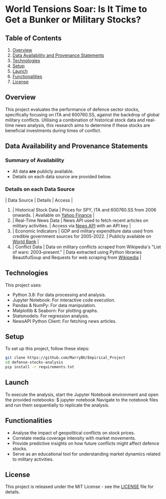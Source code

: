 # World Tensions Soar: Is It Time to Get a Bunker or Military Stocks?

## Table of Contents
1. [Overview](#overview)
2. [Data Availability and Provenance Statements](#data-availability-and-provenance-statements)
3. [Technologies](#technologies)
4. [Setup](#setup)
5. [Launch](#launch)
6. [Functionalities](#functionalities)
7. [License](#license)

## Overview
This project evaluates the performance of defence sector stocks, specifically focusing on ITA and 600760.SS, against the backdrop of global military conflicts. Utilising a combination of historical stock data and real-time news analysis, this research aims to determine if these stocks are beneficial investments during times of conflict.

## Data Availability and Provenance Statements
### Summary of Availability
- All data **are** publicly available.
- Details on each data source are provided below.

### Details on each Data Source
| Data Source | Details | Access |
1. | Historical Stock Data | Prices for SPY,  ITA and 600760.SS from 2006 onwards. | Available on [Yahoo Finance](https://finance.yahoo.com) |
2. | Real-Time News Data | News API used to fetch recent articles on military activities. | Access via [News API](https://newsapi.org) with an API key |
3. | Economic Indicators | GDP and military expenditure data used from credible government sources for 2005-2022. | Publicly available on [World Bank](https://data.worldbank.org) |
4. | Conflict Data | Data on military conflicts scraped from Wikipedia's "List of wars: 2003–present." | Data extracted using Python libraries BeautifulSoup and Requests for web scraping from [Wikipedia](https://en.wikipedia.org/wiki/List_of_wars:_2003–present) |

## Technologies
This project uses:
- Python 3.8: For data processing and analysis.
- Jupyter Notebook: For interactive code execution.
- Pandas & NumPy: For data manipulation.
- Matplotlib & Seaborn: For plotting graphs.
- Statsmodels: For regression analysis.
- NewsAPI Python Client: For fetching news articles.

## Setup
To set up this project, follow these steps:
```bash
git clone https://github.com/MarryBU/Empirical_Project
cd defense-stocks-analysis
pip install -r requirements.txt
```

## Launch
To execute the analysis, start the Jupyter Notebook environment and open the provided notebooks:
$ jupyter notebook
Navigate to the notebook files and run them sequentially to replicate the analysis.

## Functionalities
- Analyse the impact of geopolitical conflicts on stock prices.
- Correlate media coverage intensity with market movements.
- Provide predictive insights on how future conflicts might affect defence stocks.
- Serve as an educational tool for understanding market dynamics related to military activities.

## License
This project is released under the MIT License - see the [LICENSE](LICENSE) file for details.

